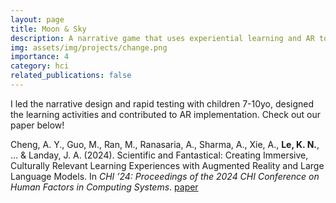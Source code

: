 ```yaml
---
layout: page
title: Moon & Sky
description: ​A narrative game that uses experiential learning and AR to engage children in local exploration and space science.
img: assets/img/projects/change.png
importance: 4
category: hci
related_publications: false
---
```


I led the narrative design and rapid testing with children 7-10yo, designed the learning activities and contributed to AR implementation. Check out our paper below!

Cheng, A. Y., Guo, M., Ran, M., Ranasaria, A., Sharma, A., Xie, A., **Le, K. N.**, … & Landay, J. A. (2024). Scientific and Fantastical: Creating Immersive, Culturally Relevant Learning Experiences with Augmented Reality and Large Language Models. In *CHI ’24: Proceedings of the 2024 CHI Conference on Human Factors in Computing Systems*. [paper](https://doi.org/10.1145/3613904.3642041)